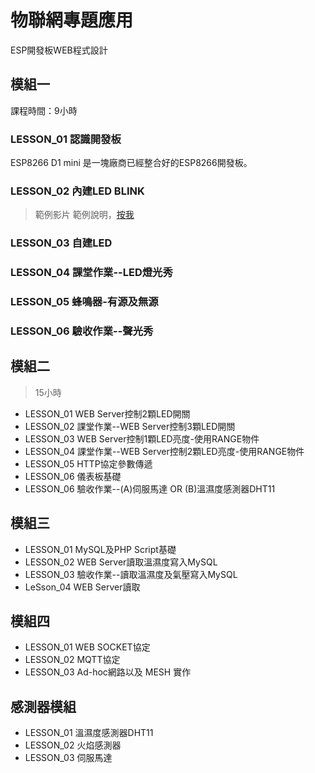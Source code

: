 # 物聯網專題應用

ESP開發板WEB程式設計
## 模組一
課程時間：9小時
### LESSON_01 認識開發板
ESP8266 D1 mini 是一塊廠商已經整合好的ESP8266開發板。
### LESSON_02 內建LED BLINK
  > 範例影片
  > 範例說明，[按我](https://electrosome.com/esp8266-arduino-programming-led-blink/)
### LESSON_03 自建LED
### LESSON_04 課堂作業--LED燈光秀
### LESSON_05 蜂鳴器-有源及無源
### LESSON_06 驗收作業--聲光秀
## 模組二
  >15小時
* LESSON_01 WEB Server控制2顆LED開關
* LESSON_02 課堂作業--WEB Server控制3顆LED開關
* LESSON_03 WEB Server控制1顆LED亮度-使用RANGE物件
* LESSON_04 課堂作業--WEB Server控制2顆LED亮度-使用RANGE物件
* LESSON_05 HTTP協定參數傳遞
* LESSON_06 儀表板基礎
* LESSON_06 驗收作業--(A)伺服馬達 OR (B)溫濕度感測器DHT11
## 模組三
* LESSON_01 MySQL及PHP Script基礎
* LESSON_02 WEB Server讀取溫濕度寫入MySQL
* LESSON_03 驗收作業--讀取溫濕度及氣壓寫入MySQL
* LeSson_04 WEB Server讀取
## 模組四
* LESSON_01 WEB SOCKET協定
* LESSON_02 MQTT協定
* LESSON_03 Ad-hoc網路以及 MESH 實作
## 感測器模組
* LESSON_01 溫濕度感測器DHT11
* LESSON_02 火焰感測器
* LESSON_03 伺服馬達
